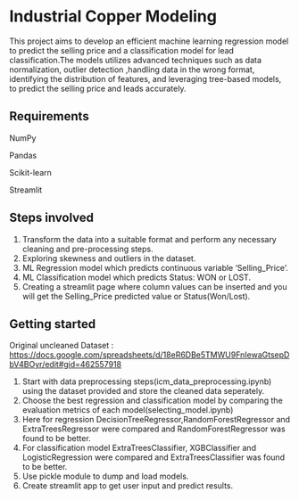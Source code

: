 
# Industrial Copper Modeling

This project aims to develop an efficient machine learning regression model to predict the selling price and a classification model for lead classification.The models utilizes advanced techniques such as data normalization, outlier detection ,handling data in the wrong format, identifying the distribution of features, and leveraging tree-based models, to predict the selling price and leads accurately.



## Requirements
NumPy

Pandas

Scikit-learn

Streamlit
## Steps involved
1. Transform the data into a suitable format and perform any necessary cleaning and pre-processing steps.
2. Exploring skewness and outliers in the dataset.
3. ML Regression model which predicts continuous variable ‘Selling_Price’.
4. ML Classification model which predicts Status: WON or LOST.
5. Creating a streamlit page where column values can be inserted and you will get the Selling_Price predicted value or Status(Won/Lost).

## Getting started
Original uncleaned Dataset : https://docs.google.com/spreadsheets/d/18eR6DBe5TMWU9FnIewaGtsepDbV4BOyr/edit#gid=462557918
1. Start with data preprocessing steps(icm_data_preprocessing.ipynb) using the dataset provided and store the cleaned data seperately.
2. Choose the best regression and classification model by comparing the evaluation metrics of each model(selecting_model.ipynb)
3. Here for regression DecisionTreeRegressor,RandomForestRegressor and ExtraTreesRegressor were compared and RandomForestRegressor was found to be better.
4. For classification model ExtraTreesClassifier, XGBClassifier and LogisticRegression were compared and ExtraTreesClassifier was found to be better.
5. Use pickle module to dump and load models.
6. Create streamlit app to get user input and predict results.